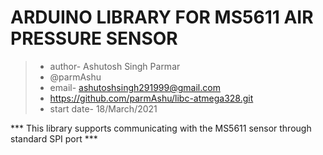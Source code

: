 # ARDUINO LIBRARY FOR MS5611 AIR PRESSURE SENSOR

> * author- Ashutosh Singh Parmar
> * @parmAshu
> * email- ashutoshsingh291999@gmail.com
> * https://github.com/parmAshu/libc-atmega328.git
> * start date- 18/March/2021

*** This library supports communicating with the MS5611 sensor through standard SPI port ***